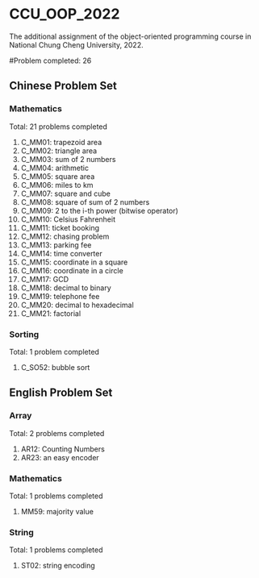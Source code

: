 # CCU_OOP_2022
The additional assignment of the object-oriented programming course in National Chung Cheng University, 2022.

#Problem completed: 26

## Chinese Problem Set
### Mathematics
Total: 21 problems completed
1. C_MM01: trapezoid area
2. C_MM02: triangle area
3. C_MM03: sum of 2 numbers
4. C_MM04: arithmetic
5. C_MM05: square area
6. C_MM06: miles to km
7. C_MM07: square and cube
8. C_MM08: square of sum of 2 numbers
9. C_MM09: 2 to the i-th power (bitwise operator)
10. C_MM10: Celsius Fahrenheit
11. C_MM11: ticket booking
12. C_MM12: chasing problem
13. C_MM13: parking fee
14. C_MM14: time converter
15. C_MM15: coordinate in a square
16. C_MM16: coordinate in a circle
17. C_MM17: GCD
18. C_MM18: decimal to binary
19. C_MM19: telephone fee
20. C_MM20: decimal to hexadecimal
21. C_MM21: factorial

### Sorting
Total: 1 problem completed
1. C_SO52: bubble sort

## English Problem Set
### Array
Total: 2 problems completed
1. AR12: Counting Numbers
2. AR23: an easy encoder

### Mathematics
Total: 1 problems completed
1. MM59: majority value

### String
Total: 1 problems completed
1. ST02: string encoding

